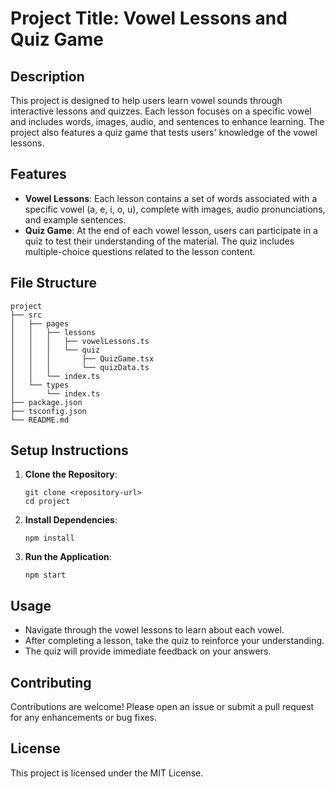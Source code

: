 # Project Title: Vowel Lessons and Quiz Game

## Description
This project is designed to help users learn vowel sounds through interactive lessons and quizzes. Each lesson focuses on a specific vowel and includes words, images, audio, and sentences to enhance learning. The project also features a quiz game that tests users' knowledge of the vowel lessons.

## Features
- **Vowel Lessons**: Each lesson contains a set of words associated with a specific vowel (a, e, i, o, u), complete with images, audio pronunciations, and example sentences.
- **Quiz Game**: At the end of each vowel lesson, users can participate in a quiz to test their understanding of the material. The quiz includes multiple-choice questions related to the lesson content.

## File Structure
```
project
├── src
│   ├── pages
│   │   ├── lessons
│   │   │   ├── vowelLessons.ts
│   │   │   └── quiz
│   │   │       ├── QuizGame.tsx
│   │   │       └── quizData.ts
│   │   └── index.ts
│   └── types
│       └── index.ts
├── package.json
├── tsconfig.json
└── README.md
```

## Setup Instructions
1. **Clone the Repository**: 
   ```
   git clone <repository-url>
   cd project
   ```

2. **Install Dependencies**: 
   ```
   npm install
   ```

3. **Run the Application**: 
   ```
   npm start
   ```

## Usage
- Navigate through the vowel lessons to learn about each vowel.
- After completing a lesson, take the quiz to reinforce your understanding.
- The quiz will provide immediate feedback on your answers.

## Contributing
Contributions are welcome! Please open an issue or submit a pull request for any enhancements or bug fixes.

## License
This project is licensed under the MIT License.